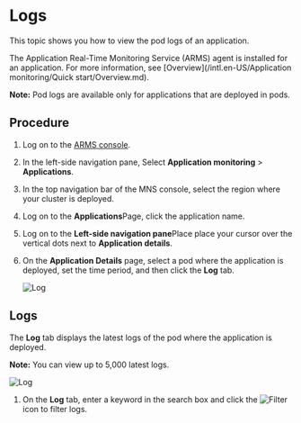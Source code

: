 # Logs

This topic shows you how to view the pod logs of an application.

The Application Real-Time Monitoring Service \(ARMS\) agent is installed for an application. For more information, see [Overview](/intl.en-US/Application monitoring/Quick start/Overview.md).

**Note:** Pod logs are available only for applications that are deployed in pods.

## Procedure

1.  Log on to the [ARMS console](https://arms-ap-southeast-1.console.aliyun.com/#/home).

2.  In the left-side navigation pane, Select **Application monitoring** \> **Applications**.

3.  In the top navigation bar of the MNS console, select the region where your cluster is deployed.

4.  Log on to the **Applications**Page, click the application name.

5.  Log on to the **Left-side navigation pane**Place place your cursor over the vertical dots next to **Application details**.

6.  On the **Application Details** page, select a pod where the application is deployed, set the time period, and then click the **Log** tab.

    ![Log](https://static-aliyun-doc.oss-accelerate.aliyuncs.com/assets/img/en-US/0825424161/p236730.png)


## Logs

The **Log** tab displays the latest logs of the pod where the application is deployed.

**Note:** You can view up to 5,000 latest logs.

![Log](https://static-aliyun-doc.oss-accelerate.aliyuncs.com/assets/img/en-US/0825424161/p236750.png)

1.  On the **Log** tab, enter a keyword in the search box and click the ![Filter](../images/p236742.png) icon to filter logs.


